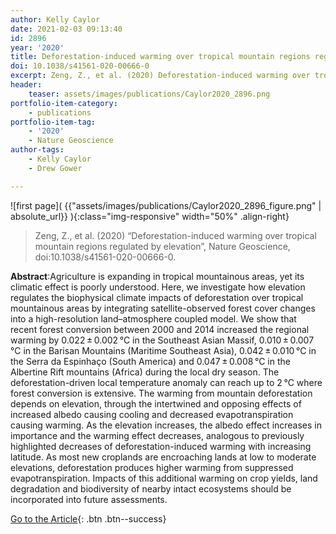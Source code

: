```yaml
---
author: Kelly Caylor
date: 2021-02-03 09:13:40
id: 2896
year: '2020'
title: Deforestation-induced warming over tropical mountain regions regulated by elevation
doi: 10.1038/s41561-020-00666-0
excerpt: Zeng, Z., et al. (2020) Deforestation-induced warming over tropical mountain regions regulated by elevation, Nature Geoscience, doi:10.1038/s41561-020-00666-0
header:
	teaser: assets/images/publications/Caylor2020_2896.png
portfolio-item-category:
	- publications
portfolio-item-tag:
	- '2020'
	- Nature Geoscience
author-tags:
	- Kelly Caylor
	- Drew Gower

---
```


![first page]( {{"assets/images/publications/Caylor2020_2896_figure.png" | absolute_url}} ){:class="img-responsive" width="50%" .align-right}


> Zeng, Z., et al. (2020) “Deforestation-induced warming over tropical mountain regions regulated by elevation”, Nature Geoscience, doi:10.1038/s41561-020-00666-0.


**Abstract**:Agriculture is expanding in tropical mountainous areas, yet its climatic effect is poorly understood. Here, we investigate how elevation regulates the biophysical climate impacts of deforestation over tropical mountainous areas by integrating satellite-observed forest cover changes into a high-resolution land–atmosphere coupled model. We show that recent forest conversion between 2000 and 2014 increased the regional warming by 0.022 ± 0.002 °C in the Southeast Asian Massif, 0.010 ± 0.007 °C in the Barisan Mountains (Maritime Southeast Asia), 0.042 ± 0.010 °C in the Serra da Espinhaço (South America) and 0.047 ± 0.008 °C in the Albertine Rift mountains (Africa) during the local dry season. The deforestation-driven local temperature anomaly can reach up to 2 °C where forest conversion is extensive. The warming from mountain deforestation depends on elevation, through the intertwined and opposing effects of increased albedo causing cooling and decreased evapotranspiration causing warming. As the elevation increases, the albedo effect increases in importance and the warming effect decreases, analogous to previously highlighted decreases of deforestation-induced warming with increasing latitude. As most new croplands are encroaching lands at low to moderate elevations, deforestation produces higher warming from suppressed evapotranspiration. Impacts of this additional warming on crop yields, land degradation and biodiversity of nearby intact ecosystems should be incorporated into future assessments.


[Go to the Article](https://www.nature.com/articles/s41561-020-00666-0){: .btn .btn--success}